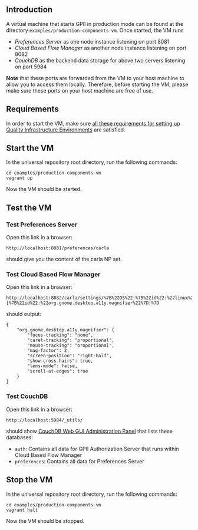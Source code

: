## Introduction

A virtual machine that starts GPII in production mode can be found at the directory ```examples/production-components-vm```. Once started, the VM runs

* *Preferences Server* as one node instance listening on port 8081
* *Cloud Based Flow Manager* as another node instance listening on port 8082
* *CouchDB* as the backend data storage for above two servers listening on port 5984

**Note** that these ports are forwarded from the VM to your host machine to allow you to access them locally. Therefore, before starting the VM, please make sure these ports on your host machine are free of use.

## Requirements

In order to start the VM, make sure [all these requirements for setting up Quality Infrastructure Environments](https://github.com/GPII/qi-development-environments/blob/master/README.md#requirements) are satisfied.

## Start the VM

In the universal repository root directory, run the following commands:

```
cd examples/production-components-vm
vagrant up
```

Now the VM should be started.

## Test the VM

### Test Preferences Server

Open this link in a browser:

```
http://localhost:8081/preferences/carla
```

should give you the content of the carla NP set.

### Test Cloud Based Flow Manager

Open this link in a browser:

```
http://localhost:8082/carla/settings/%7B%22OS%22:%7B%22id%22:%22linux%22%7D,%22solutions%22:[%7B%22id%22:%22org.gnome.desktop.a11y.magnifier%22%7D]%7D
```

should output:

```
{
    "org.gnome.desktop.a11y.magnifier": {
        "focus-tracking": "none",
        "caret-tracking": "proportional",
        "mouse-tracking": "proportional",
        "mag-factor": 2,
        "screen-position": "right-half",
        "show-cross-hairs": true,
        "lens-mode": false,
        "scroll-at-edges": true
    }
}
```

### Test CouchDB

Open this link in a browser:

```
http://localhost:5984/_utils/
```

should show [CouchDB Web GUI Administration Panel](http://docs.couchdb.org/en/1.6.1/intro/futon.html) that lists these databases:

* ```auth```: Contains all data for GPII Authorization Server that runs within Cloud Based Flow Manager
* ```preferences```: Contains all data for Preferences Server

## Stop the VM

In the universal repository root directory, run the following commands:

```
cd examples/production-components-vm
vagrant halt
```

Now the VM should be stopped.
